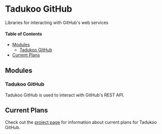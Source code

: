 # Tadukoo GitHub
Libraries for interacting with GitHub's web services

#### Table of Contents
* [Modules](#modules)
    * [Tadukoo GitHub](#tadukoo-github)
* [Current Plans](#current-plans)

## Modules

### Tadukoo GitHub
Tadukoo GitHub is used to interact with GitHub's REST API.

## Current Plans
Check out the [project page](https://tadukooverse.github.io/projects/TadukooGitHub.html) for information about current 
plans for Tadukoo GitHub.
